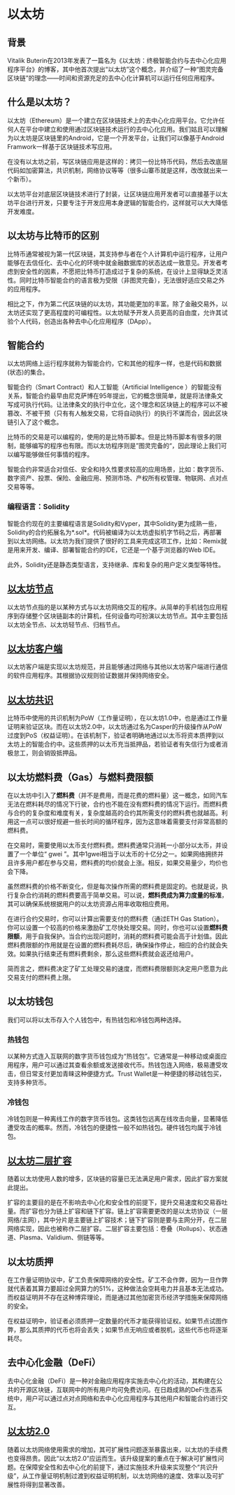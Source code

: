 # 以太坊

## 背景

Vitalik Buterin在2013年发表了一篇名为《以太坊：终极智能合约与去中心化应用程序平台》的博客，其中他首次提出“以太坊”这个概念，并介绍了一种“图灵完备区块链”的理念——时间和资源充足的去中心化计算机可以运行任何应用程序。

## 什么是以太坊？

以太坊（Ethereum）是一个建立在区块链技术上的去中心化应用平台。它允许任何人在平台中建立和使用通过区块链技术运行的去中心化应用。我们姑且可以理解为以太坊是区块链里的Android，它是一个开发平台，让我们可以像基于Android Framwork一样基于区块链技术写应用。

在没有以太坊之前，写区块链应用是这样的：拷贝一份比特币代码，然后去改底层代码如加密算法，共识机制，网络协议等等（很多山寨币就是这样，改改就出来一个新币）。

以太坊平台对底层区块链技术进行了封装，让区块链应用开发者可以直接基于以太坊平台进行开发，只要专注于开发应用本身逻辑的智能合约，这样就可以大大降低开发难度。

## 以太坊与比特币的区别

比特币通常被视为第一代区块链，其支持参与者在个人计算机中运行程序，让用户能够在去信任化、去中心化的环境中就金融数据库的状态达成一致意见。开发者考虑到安全性的因素，不愿把比特币打造成过于复杂的系统，在设计上显得缺乏灵活性。同时比特币智能合约的语言极为受限（非图灵完备），无法很好适应交易之外的应用程序。

相比之下，作为第二代区块链的以太坊，其功能更加的丰富。除了金融交易外，以太坊还实现了更高程度的可编程性。以太坊赋予开发人员更高的自由度，允许其试验个人代码，创造出各种去中心化应用程序（DApp）。

## 智能合约

以太坊网络上运行程序就称为智能合约，它和其他的程序一样，也是代码和数据(状态)的集合。

智能合约（Smart Contract）和人工智能（Artificial Intelligence ）的智能没有关系，智能合约最早由尼克萨博在95年提出，它的概念很简单，就是将法律条文写成可执行代码。让法律条文的执行中立化，这个理念和区块链上的程序可以不被篡改、不被干预（只有有人触发交易，它将自动执行）的执行不谋而合，因此区块链引入了这个概念。

比特币的交易是可以编程的，使用的是比特币脚本。但是比特币脚本有很多的限制，能够编写的程序也有限。而以太坊程序则是”图灵完备的“，因此理论上我们可以编写能够做任何事情的程序。

智能合约非常适合对信任、安全和持久性要求较高的应用场景，比如：数字货币、数字资产、投票、保险、金融应用、预测市场、产权所有权管理、物联网、点对点交易等等。

### 编程语言：Solidity

智能合约现在的主要编程语言是Solidity和Vyper，其中Solidity更为成熟一些，Solidity的合约拓展名为*.sol*。代码被编译为以太坊虚拟机字节码之后，再部署到以太坊网络。以太坊为我们提供了很好的工具来完成这项工作，比如：Remix就是用来开发、编译、部署智能合约的IDE，它还是一个基于浏览器的Web IDE。

此外，Solidity还是静态类型语言，支持继承、库和复杂的用户定义类型等特性。

## [以太坊节点](以太坊节点.md)

以太坊节点指的是以某种方式与以太坊网络交互的程序。从简单的手机钱包应用程序到存储整个区块链副本的计算机，任何设备均可扮演以太坊节点。其中主要包括以太坊全节点、以太坊轻节点、归档节点。

## [以太坊客户端](以太坊客户端.md)

以太坊客户端是实现以太坊规范，并且能够通过网络与其他以太坊客户端进行通信的软件应用程序。其根据协议规则验证数据并保持网络安全。

## [以太坊共识](PoS.md)

比特币中使用的共识机制为PoW（工作量证明），在以太坊1.0中，也是通过工作量证明来验证区块。而在以太坊2.0中，以太坊通过名为Casper的升级操作从PoW过度到PoS（权益证明）。在该机制下，验证者明确地通过以太币将资本质押到以太坊上的智能合约中。这些质押的以太币充当抵押品，若验证者有失信行为或者消极怠工，则会销毁抵押品。

## 以太坊燃料费（Gas）与燃料费限额

在以太坊中引入了**燃料费**（并不是费用，而是花费的燃料量）这一概念，如同汽车无法在燃料耗尽的情况下行驶，合约也不能在没有燃料费的情况下运行。而燃料费与合约的复杂度和难度有关，复杂度越高的合约其所需支付的燃料费也就越高。利用这一点可以很好规避一些长时间的循环程序，因为这意味着需要支付非常高额的燃料费。

在交易时，需要使用以太币支付燃料费。燃料费通常只消耗一小部分以太币，并设置了一个单位“ gwei ”。其中1gwei相当于以太币的十亿分之一。如果网络拥挤并且许多用户都在参与交易，燃料费的均价就会上涨。相反，如果交易量少，均价也会下降。

虽然燃料费的价格不断变化，但是每次操作所需的燃料费是固定的。也就是说，执行复杂合约消耗的燃料费要高于简单交易。可以说，**燃料费成为算力度量的标准**，其可以确保系统根据用户的以太坊资源占用率收取相应费用。

在进行合约交易时，你可以计算出需要支付的燃料费（通过ETH Gas Station）。你可以设置一个较高的价格来激励矿工尽快处理交易。同时，你也可以设置**燃料费限额**，用于自我保护。当合约出现问题时，消耗的燃料费可能会高于计划值。因此燃料费限额的作用就是在设置的燃料费耗尽后，确保操作停止，相应的合约就会失效。如果执行结束还有燃料费剩余，那么这些燃料费就会返还给用户。

简而言之，燃料费决定了矿工处理交易的速度，而燃料费限额则决定用户愿意为此交易支付的燃料费上限。

## 以太坊钱包

我们可以将以太币存入个人钱包中，有热钱包和冷钱包两种选择。

### 热钱包

以某种方式连入互联网的数字货币钱包成为“热钱包”。它通常是一种移动或桌面应用程序，用户可以通过其查看余额或发送接收代币。热钱包连入网络，极易遭受攻击，但日常支付更加青睐这种便捷方式。Trust Wallet是一种便捷的移动钱包买，支持多种货币。

### 冷钱包

 冷钱包则是一种离线工作的数字货币钱包。这类钱包远离在线攻击向量，显著降低遭受攻击的概率。然而，冷钱包的便捷性一般不如热钱包。硬件钱包均属于冷钱包。

## [以太坊二层扩容](以太坊二层扩容.md)

随着以太坊使用人数的增多，区块链的容量已无法满足用户需求，因此扩容方案就此提出。

扩容的主要目的是在不影响去中心化和安全性的前提下，提升交易速度和交易吞吐量。而扩容也分为链上扩容和链下扩容。链上扩容需要更改的是以太坊协议（一层网络/主网），其中分片是主要链上扩容技术；链下扩容则是要与主网分开，在二层网络实现，因此也被称作二层扩容。二层扩容主要包括：卷叠（Rollups）、状态通道、Plasma、Validium、侧链等等。

## 以太坊质押

在工作量证明协议中，矿工负责保障网络的安全性。矿工不会作弊，因为一旦作弊就代表着其算力要超过全网算力的51%，这种做法会空耗电力并且基本无法成功。而权益证明并不存在这种博弈理论，而是通过其他加密货币经济学措施来保障网络的安全。

在权益证明中，验证者必须质押一定数量的代币才能获得验证权。如果节点试图作弊，那么其质押的代币也将会丢失；如果节点无响应或者脱机，这些代币也将逐渐耗尽。

## 去中心化金融（DeFi）

去中心化金融（DeFi）是一种对金融应用程序实施去中心化的活动，其构建在公共的开源区块链，互联网中的所有用户均可免费访问。在日趋成熟的DeFi生态系统中，用户可以通过点对点网络和去中心化应用程序与其他用户和智能合约进行交互。

## [以太坊2.0](ethereum2.md)

随着以太坊网络使用需求的增加，其可扩展性问题逐渐暴露出来，以太坊的手续费也变得昂贵。因此“以太坊2.0”应运而生。该升级提案的重点在于解决可扩展性问题。在保障安全性和去中心化的前提下，通过实施技术升级来实现整个“共识升级”，从工作量证明机制过渡到权益证明机制，以太坊网络的速度、效率以及可扩展性将得到显著改善。
